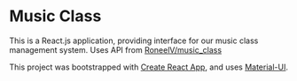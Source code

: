 # Music Class

This is a React.js application, providing interface for our music class management system. 
Uses API from [RoneelV/music_class](https://github.com/RoneelV/music_class)


This project was bootstrapped with [Create React App](https://github.com/facebook/create-react-app), and uses [Material-UI](https://mui.com/).

